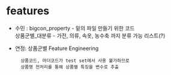 # features

* 수민 : bigcon_property - 밑의 파일 만들기 위한 코드  
        상품군별_대분류 - 가전, 의류, 속옷, 농수축 까지 분류 가능 리스트(?)
        
* 연정: 상품군별 Feature Engineering

        상품코드, 마더코드가 test set에서 사용 불가하므로
        상품명 전처리를 통해 상품별 특징을 변수로 추출
